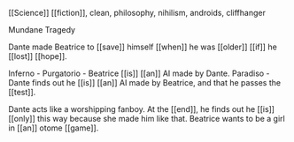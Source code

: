 [[Science]] [[fiction]], clean, philosophy, nihilism, androids, cliffhanger


Mundane Tragedy

Dante made Beatrice to [[save]] himself [[when]] he was [[older]] [[if]] he [[lost]] [[hope]].

Inferno - 
Purgatorio - Beatrice [[is]] [[an]] AI made by Dante.
Paradiso - Dante finds out he [[is]] [[an]] AI made by Beatrice, and that he passes the [[test]].

Dante acts like a worshipping fanboy. At the [[end]], he finds out he [[is]] [[only]] this way because she made him like that. Beatrice wants to be a girl in [[an]] otome [[game]].